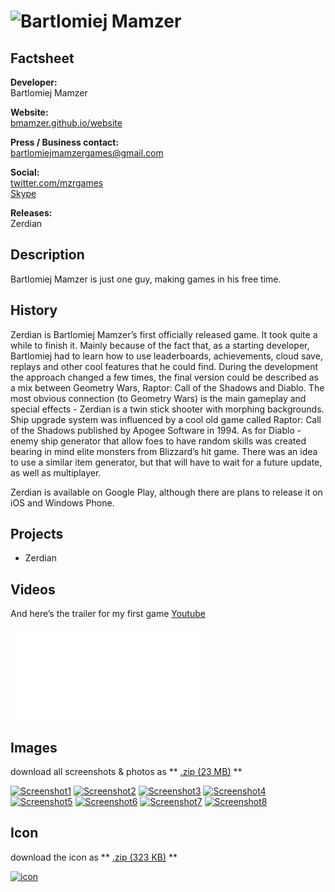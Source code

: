 # ![Bartlomiej Mamzer](assets/images/header.jpg)

## Factsheet

**Developer:**  
Bartlomiej Mamzer

**Website:**  
[bmamzer.github.io/website][homepage]

**Press / Business contact:**  
[bartlomiejmamzergames@gmail.com][contact]

**Social:**  
[twitter.com/mzrgames][twitter]    
[Skype](callto:bartek010102)

**Releases:**  
Zerdian

## Description

Bartlomiej Mamzer is just one guy, making games in his free time.

## History

Zerdian is Bartlomiej Mamzer’s first officially released game.
It took quite a while to finish it. Mainly because of the fact that, as a starting developer, Bartlomiej had to learn how to use leaderboards, achievements, cloud save, replays and other cool features that he could find.
During the development the approach changed a few times, the final version could be described as a mix between Geometry Wars, Raptor: Call of the Shadows and Diablo.
The most obvious connection (to Geometry Wars) is the main gameplay and special effects - Zerdian is a twin stick shooter with morphing backgrounds.
Ship upgrade system was influenced by a cool old game called Raptor: Call of the Shadows published by Apogee Software in 1994.
As for Diablo - enemy ship generator that allow foes to have random skills was created bearing in mind elite monsters from Blizzard’s hit game. There was an idea to use a similar item generator, but that will have to wait for a future update, as well as multiplayer.

Zerdian is available on Google Play, although there are plans to release it on iOS and Windows Phone.

## Projects

* Zerdian

## Videos

And here’s the trailer for my first game [Youtube](http://www.youtube.com/watch?v=IYbvSmNIc8I)

<iframe src="//www.youtube.com/embed/IYbvSmNIc8I" frameborder="0" allowfullscreen></iframe>

## Images

download all screenshots & photos as ** [.zip (23 MB)](assets/images/images.zip "Images zip") **

[![Screenshot1](assets/images/1.jpg)](assets/images/1.jpg)
[![Screenshot2](assets/images/2.jpg)](assets/images/2.jpg)
[![Screenshot3](assets/images/3.jpg)](assets/images/3.jpg)
[![Screenshot4](assets/images/4.jpg)](assets/images/4.jpg)
[![Screenshot5](assets/images/5.jpg)](assets/images/5.jpg)
[![Screenshot6](assets/images/6.jpg)](assets/images/6.jpg)
[![Screenshot7](assets/images/7.jpg)](assets/images/7.jpg)
[![Screenshot8](assets/images/8.jpg)](assets/images/8.jpg)

## Icon

download the icon as ** [.zip (323 KB)]( assets/images/icon.zip "Icon zip") **

[![icon](assets/images/icon.jpg)](assets/images/icon.jpg "Icon")

<!--- =====================================================================  -->
<!--- Referenced links -->

[homepage]: http://bmamzer.github.io/website

[contact]: mailto:bartlomiejmamzergames@gmail.com

<!--- Social -->

[twitter]: https://twitter.com/mzrgames
[skype]: bartek010102
